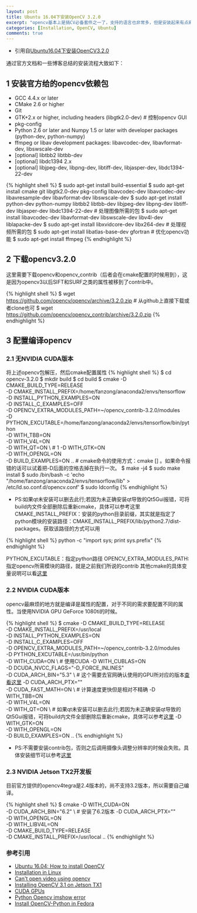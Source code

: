 ```yaml
---
layout: post
title: Ubuntu 16.04下安装OpenCV 3.2.0
excerpt: "opencv基本上是搞CV必备套件之一了，支持的语言也非常多，但是安装起来有点麻烦（如果是在conda下安装的话则可以用conda install -c menpo opencv3=3.2.0）。需要注意的是，pip可以安装的opencv-python安装并不依赖opencv，只是封装了opencv的Python API，一般情况下也够用。但是如果准备安装完整版本的opencv，这里比较建议将opencv-python卸载，以免之后产生一些不必要的报错。"
categories: [Installation, OpenCV, Ubuntu]
comments: true
---
```


* 引用自[Ubuntu16.04下安装OpenCV3.2.0](http://www.cnblogs.com/arkenstone/p/6490017.html)

通过官方文档和一些博客总结的安装流程大致如下： 
## 1 安装官方给的opencv依赖包 
* GCC 4.4.x or later
* CMake 2.6 or higher
* Git
* GTK+2.x or higher, including headers (libgtk2.0-dev) # 控制opencv GUI
* pkg-config
* Python 2.6 or later and Numpy 1.5 or later with developer packages (python-dev, python-numpy)
* ffmpeg or libav development packages: libavcodec-dev, libavformat-dev, libswscale-dev
* [optional] libtbb2 libtbb-dev
* [optional] libdc1394 2.x
* [optional] libjpeg-dev, libpng-dev, libtiff-dev, libjasper-dev, libdc1394-22-dev

{% highlight shell %}
$ sudo apt-get install build-essential
$ sudo apt-get install cmake git libgtk2.0-dev pkg-config libavcodec-dev libavcodec-dev libavresample-dev libavformat-dev libswscale-dev
$ sudo apt-get install python-dev python-numpy libtbb2 libtbb-dev libjpeg-dev libpng-dev libtiff-dev libjasper-dev libdc1394-22-dev # 处理图像所需的包
$ sudo apt-get install libavcodec-dev libavformat-dev libswscale-dev libv4l-dev liblapacke-dev
$ sudo apt-get install libxvidcore-dev libx264-dev # 处理视频所需的包
$ sudo apt-get install libatlas-base-dev gfortran # 优化opencv功能
$ sudo apt-get install ffmpeg
{% endhighlight %}

## 2 下载opencv3.2.0 

这里需要下载opencv和opencv_contrib（后者会在cmake配置的时候用到），这是因为opencv3以后SIFT和SURF之类的属性被移到了contrib中。 

{% highlight shell %}
$ wget https://github.com/opencv/opencv/archive/3.2.0.zip # 从github上直接下载或者clone也可
$ wget https://github.com/opencv/opencv_contrib/archive/3.2.0.zip
{% endhighlight %}

## 3 配置编译opencv 
### 2.1 无NVIDIA CUDA版本 
将上述opencv包解压，然后cmake配置属性
{% highlight shell %}
$ cd opencv-3.2.0
$ mkdir build
$ cd build
$ cmake -D CMAKE_BUILD_TYPE=RELEASE \
    -D CMAKE_INSTALL_PREFIX=/home/fanzong/anaconda2/envs/tensorflow \
    -D INSTALL_PYTHON_EXAMPLES=ON \
    -D INSTALL_C_EXAMPLES=OFF \
    -D OPENCV_EXTRA_MODULES_PATH=~/opencv_contrib-3.2.0/modules \
    -D PYTHON_EXCUTABLE=/home/fanzong/anaconda2/envs/tensorflow/bin/python \
    -D WITH_TBB=ON \
    -D WITH_V4L=ON \
    -D WITH_QT=ON \    # 1
    -D WITH_GTK=ON \
    -D WITH_OPENGL=ON \
    -D BUILD_EXAMPLES=ON .. # cmake命令的使用方式：cmake [<some optional parameters>] <path to the OpenCV source directory>。如果命令报错的话可以试着把-D后面的空格去掉在执行一次。
$ make -j4
$ sudo make install
$ sudo /bin/bash -c 'echo "/home/fanzong/anaconda2/envs/tensorflow/lib" > /etc/ld.so.conf.d/opencv.conf'
$ sudo ldconfig
{% endhighlight %}

* PS:如果qt未安装可以删去此行;若因为未正确安装qt导致的Qt5Gui报错，可将build内文件全部删除后重新cmake，具体可以参考这里
CMAKE_INSTALL_PREFIX：安装的python目录前缀，其实就是指定了python模块的安装路径：CMAKE_INSTALL_PREFIX/lib/python2.7/dist-packages。获取该路径的方式可以用

{% highlight shell %}
python -c "import sys; print sys.prefix"
{% endhighlight %}

PYTHON_EXCUTABLE：指定python路径
OPENCV_EXTRA_MODULES_PATH: 指定opencv所需模块的路径，就是之前我们所说的contrib
其他cmake的具体变量说明可以看[这里](https://cmake.org/cmake/help/v3.0/manual/cmake-variables.7.html)

### 2.2 NVIDIA CUDA版本 
opencv最麻烦的地方就是编译是属性的配置，对于不同的需求要配置不同的属性。当使用NVIDIA GPU GeForce 1080ti的时候。

{% highlight shell %}
$ cmake -D CMAKE_BUILD_TYPE=RELEASE \
    -D CMAKE_INSTALL_PREFIX=/usr/local \
    -D INSTALL_PYTHON_EXAMPLES=ON \
    -D INSTALL_C_EXAMPLES=OFF \
    -D OPENCV_EXTRA_MODULES_PATH=~/opencv_contrib-3.2.0/modules \
    -D PYTHON_EXCUTABLE=/usr/bin/python \
    -D WITH_CUDA=ON \    # 使用CUDA
    -D WITH_CUBLAS=ON \
    -D DCUDA_NVCC_FLAGS="-D_FORCE_INLINES" \
    -D CUDA_ARCH_BIN="5.3" \    # 这个需要去官网确认使用的GPU所对应的版本[查看这里](https://developer.nvidia.com/cuda-gpus)
    -D CUDA_ARCH_PTX="" \
    -D CUDA_FAST_MATH=ON \    # 计算速度更快但是相对不精确
    -D WITH_TBB=ON \
    -D WITH_V4L=ON \
    -D WITH_QT=ON \    # 如果qt未安装可以删去此行;若因为未正确安装qt导致的Qt5Gui报错，可将build内文件全部删除后重新cmake，具体可以参考[这里](http://stackoverflow.com/questions/17420739/opencv-2-4-5-and-qt5-error-s)
    -D WITH_GTK=ON \
    -D WITH_OPENGL=ON \
    -D BUILD_EXAMPLES=ON ..
{% endhighlight %}
* PS:不需要安装contrib包，否则之后调用摄像头调整分辨率的时候会失败。具体安装细节可以参考[这里](http://dev.t7.ai/jetson/opencv/)

### 2.3 NVIDIA Jetson TX2开发板
目前官方提供的opencv4tegra是2.4版本的，尚不支持3.2版本，所以需要自己编译。

{% highlight shell %}
$ cmake -D WITH_CUDA=ON \
    -D CUDA_ARCH_BIN="6.2" \  # 安装了6.2版本
    -D CUDA_ARCH_PTX=""  \
    -D WITH_OPENGL=ON  \
    -D WITH_LIBV4L=ON \
    -D CMAKE_BUILD_TYPE=RELEASE \
    -D CMAKE_INSTALL_PREFIX=/usr/local ..
{% endhighlight %}


### 参考引用 

* [Ubuntu 16.04: How to install OpenCV](http://www.pyimagesearch.com/2016/10/24/ubuntu-16-04-how-to-install-opencv/)
* [Installation in Linux](http://docs.opencv.org/2.4/doc/tutorials/introduction/linux_install/linux_install.html)
* [Can't open video using opencv](http://stackoverflow.com/questions/31040746/cant-open-video-using-opencv)
* [Installing OpenCV 3.1 on Jetson TX1](http://dev.t7.ai/jetson/opencv/)
* [CUDA GPUs](https://developer.nvidia.com/cuda-gpus)
* [Python Opencv imshow error](http://stackoverflow.com/questions/41818870/python-opencv-imshow-error)
* [Install OpenCV-Python in Fedora](http://opencv-python-tutroals.readthedocs.io/en/latest/py_tutorials/py_setup/py_setup_in_fedora/py_setup_in_fedora.html)
